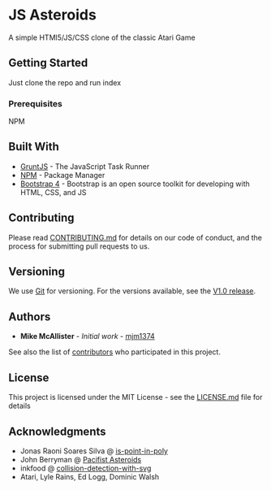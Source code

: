 # JS Asteroids

A simple HTMl5/JS/CSS clone of the classic Atari Game

## Getting Started

Just clone the repo and run index

### Prerequisites

NPM


## Built With

* [GruntJS](https://gruntjs.com/) - The JavaScript Task Runner
* [NPM](https://www.npmjs.com/) - Package Manager
* [Bootstrap 4](https://getbootstrap.com/) - Bootstrap is an open source toolkit for developing with HTML, CSS, and JS

## Contributing

Please read [CONTRIBUTING.md](https://gist.github.com/PurpleBooth/b24679402957c63ec426) for details on our code of conduct, and the process for submitting pull requests to us.

## Versioning

We use [Git](https://git-scm.com/) for versioning. For the versions available, see the [V1.0 release](https://github.com/mjm1374/asteroids/releases).

## Authors

* **Mike McAllister** - *Initial work* - [mjm1374](https://github.com/mjm1374)

See also the list of [contributors](https://github.com/mjm1374/asteroids/graphs/contributors) who participated in this project.

## License

This project is licensed under the MIT License - see the [LICENSE.md](LICENSE.md) file for details

## Acknowledgments

* Jonas Raoni Soares Silva @ [is-point-in-poly ](http://jsfromhell.com/math/is-point-in-poly)
* John Berryman @ [Pacifist Asteroids](http://bl.ocks.org/JnBrymn/2926511)
* inkfood @ [collision-detection-with-svg](http://www.inkfood.com/collision-detection-with-svg/)
* Atari, Lyle Rains, Ed Logg, Dominic Walsh
